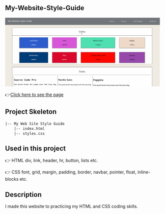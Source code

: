 ## My-Website-Style-Guide
![Animation](https://github.com/bbluechip/My-Website-Style-Guide/blob/master/anim/Animation.gif)

👉[Click here to see the page](https://bbluechip.github.io/My-Website-Style-Guide/)

## Project Skeleton

```
|-- My Web Site Style Guide
    |-- index.html
    |-- styles.css
```

## Used in this project
👉 HTML div, link, header, hr, button, lists etc.

👉 CSS font, grid, margin, padding, border, navbar, pointer, float, inline-blocks etc.

## Description
I made this website to practicing my HTML and CSS coding skills. 
